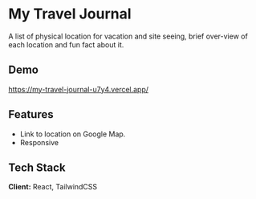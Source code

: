 
# My Travel Journal

A list of physical location for vacation and site seeing, brief over-view of each location and fun fact about it.


## Demo

https://my-travel-journal-u7y4.vercel.app/


## Features

- Link to location on Google Map.
- Responsive



## Tech Stack

**Client:** React, TailwindCSS


